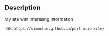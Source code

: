 ## Description
My site with interesing information

link: `https://simonfie.github.io/portfolio-site/`